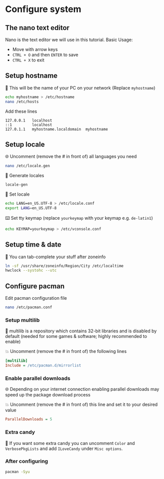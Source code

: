 # Configure system

## The nano text editor

Nano is the text editor we will use in this tutorial. Basic Usage:

- Move with arrow keys
- `CTRL + O` and then `ENTER` to save
- `CTRL + X` to exit

## Setup hostname

📛 This will be the name of your PC on your network  (Replace `myhostname`)

```bash
echo myhostname > /etc/hostname
nano /etc/hosts
```

Add these lines

```
127.0.0.1   localhost
::1         localhost
127.0.1.1   myhostname.localdomain  myhostname
```

## Setup locale

🌐 Uncomment (remove the # in front of) all languages you need

```bash
nano /etc/locale.gen
```

🏁 Generate locales

```bash
locale-gen
```

🔘 Set locale

```bash
echo LANG=en_US.UTF-8 > /etc/locale.conf
export LANG=en_US.UTF-8
```

⌨️ Set tty keymap (replace `yourkeymap` with your keymap e.g. `de-latin1`)

```bash
echo KEYMAP=yourkeymap > /etc/vconsole.conf
```

## Setup time & date

📅 You can tab-complete your stuff after zoneinfo

```bash
ln -sf /usr/share/zoneinfo/Region/City /etc/localtime
hwclock --systohc --utc
```

## Configure pacman

Edit pacman configuration file

```bash
nano /etc/pacman.conf
```

### Setup multilib

👾 multilib is a repository which contains 32-bit libraries and is disabled by default (needed for some games & software; highly recommended to enable)

💥 Uncomment (remove the # in front of) the following lines

```ini
[multilib]
Include = /etc/pacman.d/mirrorlist
```

### Enable parallel downloads

🌐 Depending on your internet connection enabling parallel downloads may speed up the package download process

💥 Uncomment (remove the # in front of) this line and set it to your desired value

```ini
ParallelDownloads = 5
```

### Extra candy

🍬 If you want some extra candy you can uncomment `Color` and `VerbosePkgLists` and add `ILoveCandy` under `Misc options`.

### After configuring

```bash
pacman -Syu
```
